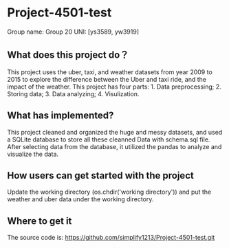 # Project-4501-test

Group name: Group 20
UNI: [ys3589, yw3919]

## What does this project do？
This project uses the uber, taxi, and weather datasets from year 2009 to 2015 to explore the difference between the Uber and taxi ride, and the impact of the weather. This project has four parts: 1. Data preprocessing; 2. Storing data; 3. Data analyzing; 4. Visulization.

## What has implemented?
This project cleaned and organized the huge and messy datasets, and used a SQLite database to store all these cleanned Data with schema.sql file. After selecting data from the database, it utilized the pandas to analyze and visualize the data.

## How users can get started with the project
Update the working directory (os.chdir('working directory')) and put the weather and uber data under the working directory.

## Where to get it
The source code is: https://github.com/simplify1213/Project-4501-test.git

